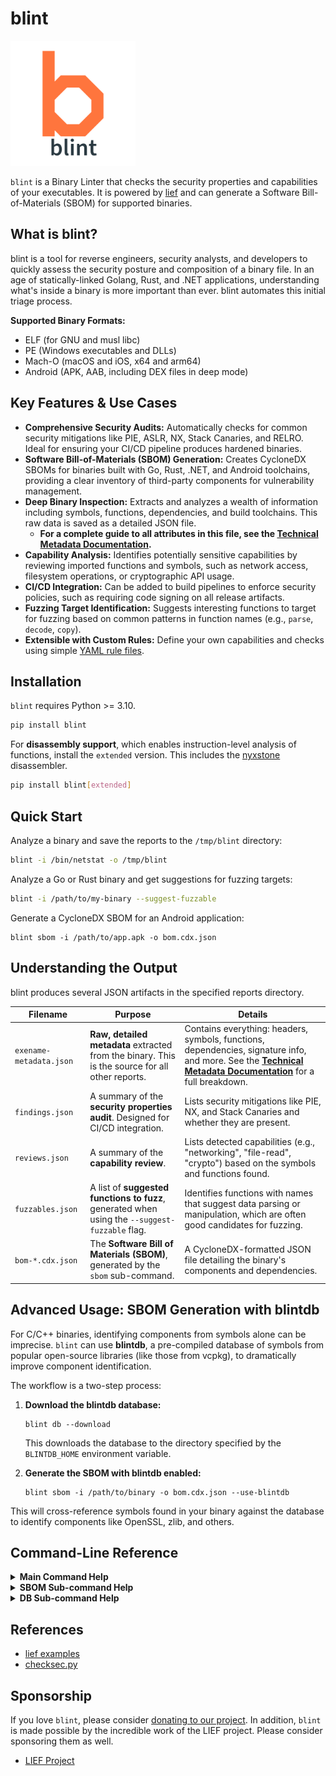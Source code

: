 # blint

<img src="./blint.png" width="200" height="auto" />

`blint` is a Binary Linter that checks the security properties and capabilities of your executables. It is powered by [lief](https://github.com/lief-project/LIEF) and can generate a Software Bill-of-Materials (SBOM) for supported binaries.

## What is blint?

blint is a tool for reverse engineers, security analysts, and developers to quickly assess the security posture and composition of a binary file. In an age of statically-linked Golang, Rust, and .NET applications, understanding what's inside a binary is more important than ever. blint automates this initial triage process.

**Supported Binary Formats:**

- ELF (for GNU and musl libc)
- PE (Windows executables and DLLs)
- Mach-O (macOS and iOS, x64 and arm64)
- Android (APK, AAB, including DEX files in deep mode)

## Key Features & Use Cases

- **Comprehensive Security Audits:** Automatically checks for common security mitigations like PIE, ASLR, NX, Stack Canaries, and RELRO. Ideal for ensuring your CI/CD pipeline produces hardened binaries.
- **Software Bill-of-Materials (SBOM) Generation:** Creates CycloneDX SBOMs for binaries built with Go, Rust, .NET, and Android toolchains, providing a clear inventory of third-party components for vulnerability management.
- **Deep Binary Inspection:** Extracts and analyzes a wealth of information including symbols, functions, dependencies, and build toolchains. This raw data is saved as a detailed JSON file.
  - **For a complete guide to all attributes in this file, see the [Technical Metadata Documentation](./docs/METADATA.md).**
- **Capability Analysis:** Identifies potentially sensitive capabilities by reviewing imported functions and symbols, such as network access, filesystem operations, or cryptographic API usage.
- **CI/CD Integration:** Can be added to build pipelines to enforce security policies, such as requiring code signing on all release artifacts.
- **Fuzzing Target Identification:** Suggests interesting functions to target for fuzzing based on common patterns in function names (e.g., `parse`, `decode`, `copy`).
- **Extensible with Custom Rules:** Define your own capabilities and checks using simple [YAML rule files](./docs/RULES.md).

## Installation

`blint` requires Python >= 3.10.

```bash
pip install blint
```

For **disassembly support**, which enables instruction-level analysis of functions, install the `extended` version. This includes the [nyxstone](https://github.com/emproof-com/nyxstone) disassembler.

```bash
pip install blint[extended]
```

## Quick Start

Analyze a binary and save the reports to the `/tmp/blint` directory:

```bash
blint -i /bin/netstat -o /tmp/blint
```

Analyze a Go or Rust binary and get suggestions for fuzzing targets:

```bash
blint -i /path/to/my-binary --suggest-fuzzable
```

Generate a CycloneDX SBOM for an Android application:

```shell
blint sbom -i /path/to/app.apk -o bom.cdx.json
```

## Understanding the Output

blint produces several JSON artifacts in the specified reports directory.

| Filename                | Purpose                                                                                         | Details                                                                                                                                                                            |
| ----------------------- | ----------------------------------------------------------------------------------------------- | ---------------------------------------------------------------------------------------------------------------------------------------------------------------------------------- |
| `exename-metadata.json` | **Raw, detailed metadata** extracted from the binary. This is the source for all other reports. | Contains everything: headers, symbols, functions, dependencies, signature info, and more. See the **[Technical Metadata Documentation](./docs/METADATA.md)** for a full breakdown. |
| `findings.json`         | A summary of the **security properties audit**. Designed for CI/CD integration.                 | Lists security mitigations like PIE, NX, and Stack Canaries and whether they are present.                                                                                          |
| `reviews.json`          | A summary of the **capability review**.                                                         | Lists detected capabilities (e.g., "networking", "file-read", "crypto") based on the symbols and functions found.                                                                  |
| `fuzzables.json`        | A list of **suggested functions to fuzz**, generated when using the `--suggest-fuzzable` flag.  | Identifies functions with names that suggest data parsing or manipulation, which are often good candidates for fuzzing.                                                            |
| `bom-*.cdx.json`        | The **Software Bill of Materials (SBOM)**, generated by the `sbom` sub-command.                 | A CycloneDX-formatted JSON file detailing the binary's components and dependencies.                                                                                                |

## Advanced Usage: SBOM Generation with blintdb

For C/C++ binaries, identifying components from symbols alone can be imprecise. `blint` can use **blintdb**, a pre-compiled database of symbols from popular open-source libraries (like those from vcpkg), to dramatically improve component identification.

The workflow is a two-step process:

1.  **Download the blintdb database:**

    ```shell
    blint db --download
    ```

    This downloads the database to the directory specified by the `BLINTDB_HOME` environment variable.

2.  **Generate the SBOM with blintdb enabled:**
    ```shell
    blint sbom -i /path/to/binary -o bom.cdx.json --use-blintdb
    ```

This will cross-reference symbols found in your binary against the database to identify components like OpenSSL, zlib, and others.

## Command-Line Reference

<details>
<summary><strong>Main Command Help</strong></summary>

```shell
usage: blint [-h] [-i SRC_DIR_IMAGE [SRC_DIR_IMAGE ...]] [-o REPORTS_DIR] [--no-error] [--no-banner] [--no-reviews] [--suggest-fuzzable] [--use-blintdb] {sbom} ...

Binary linter and SBOM generator.

options:
  -h, --help            show this help message and exit
  -i, --src SRC_DIR_IMAGE [SRC_DIR_IMAGE ...]
                        Source directories, container images or binary files. Defaults to current directory.
  -o, --reports REPORTS_DIR
                        Reports directory. Defaults to reports.
  --no-error            Continue on error to prevent build from breaking.
  --no-banner           Do not display banner.
  --no-reviews          Do not perform method reviews.
  --suggest-fuzzable    Suggest functions and symbols for fuzzing based on a dictionary.
  --use-blintdb         Use blintdb for symbol resolution. Use environment variables: BLINTDB_IMAGE_URL, BLINTDB_HOME, and BLINTDB_REFRESH for customization.
  --disassemble         Disassemble functions and store the instructions in the metadata. Requires blint extended group to be installed.
  --custom-rules-dir CUSTOM_RULES_DIR
                        Path to a directory containing custom YAML rule files (.yml or .yaml). These will be loaded in addition to default rules.
  -q, --quiet           Disable logging and progress bars.

sub-commands:
  Additional sub-commands

  {sbom}
    sbom                Command to generate SBOM for supported binaries.
    db                  Command to manage the pre-compiled database.
```

</details>

<details>
<summary><strong>SBOM Sub-command Help</strong></summary>

```shell
usage: blint sbom [-h] [-i SRC_DIR_IMAGE [SRC_DIR_IMAGE ...]] [-o SBOM_OUTPUT] [--deep] [--stdout] [--exports-prefix EXPORTS_PREFIX [EXPORTS_PREFIX ...]]
                  [--bom-src SRC_DIR_BOMS [SRC_DIR_BOMS ...]]

options:
  -h, --help            show this help message and exit
  -i SRC_DIR_IMAGE [SRC_DIR_IMAGE ...], --src SRC_DIR_IMAGE [SRC_DIR_IMAGE ...]
                        Source directories, container images or binary files. Defaults to current directory.
  -o SBOM_OUTPUT, --output-file SBOM_OUTPUT
                        SBOM output file. Defaults to bom-post-build.cdx.json in current directory.
  --deep                Enable deep mode to collect more used symbols and modules aggressively. Slow operation.
  --stdout              Print the SBOM to stdout instead of a file.
  --exports-prefix EXPORTS_PREFIX [EXPORTS_PREFIX ...]
                        prefixes for the exports to be included in the SBOM.
  --bom-src SRC_DIR_BOMS [SRC_DIR_BOMS ...]
                        Directories containing pre-build and build BOMs. Use to improve the precision.
```

</details>

<details>
<summary><strong>DB Sub-command Help</strong></summary>

```shell
usage: blint db [-h] [--download] [--image-url IMAGE_URL]

options:
  -h, --help            show this help message and exit
  --download            Download the pre-compiled database to the /Volumes/Work/blintdb/ directory. Use the environment variable `BLINTDB_HOME` to override.
  --image-url IMAGE_URL
                        blintdb image url. Defaults to ghcr.io/appthreat/blintdb-vcpkg-arm64:v1. The environment variable `BLINTDB_IMAGE_URL` is an alternative way to set this value.
```

</details>

## References

- [lief examples](https://github.com/lief-project/LIEF/tree/master/examples)
- [checksec.py](https://github.com/slimm609/checksec.py)

## Sponsorship

If you love `blint`, please consider [donating to our project](https://owasp.org/donate?reponame=www-project-dep-scan&title=OWASP+dep-scan). In addition, `blint` is made possible by the incredible work of the LIEF project. Please consider sponsoring them as well.

- [LIEF Project](https://github.com/sponsors/lief-project/)
